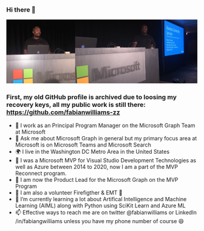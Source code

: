 ### Hi there 👋
<img src="https://github.com/fabianwilliams/fabianwilliams/blob/main/fabstwitterbanner1500x500.png" alt="banner with fabian williams speaking at a Microsoft Conference in Vegas">

### First, my old GitHub profile is archived due to loosing my recovery keys, all my public work is still there:  https://github.com/fabianwilliams-zz 

* 🦒 I work as an Principal Program Manager on the Microsoft Graph Team at Microsoft 
* 💬 Ask me about Microsoft Graph in general but my primary focus area at Microsoft is on Microsoft Teams and Microsoft Search
* 🌍 I live in the Washington DC Metro Area in the United States
* 🎉 I was a Microsoft MVP for Visual Studio Development Technologies as well as Azure between 2014 to 2020, now I am a part of the MVP Reconnect program.
* 🦒 I am now the Product Lead for the Microsoft Graph on the MVP Program
* 💯 I am also a volunteer Firefigther & EMT :fire_engine:
* 🌱 I’m currently learning a lot about Artifical Intelligence and Machine Learning (AIML) along with Python using SciKit Learn and Azure ML
* 📫 Effective ways to reach me are on twitter @fabianwilliams or LinkedIn /in/fabiangwilliams unless you have my phone number of course 😄

<!--
**fabianwilliams/fabianwilliams** is a ✨ _special_ ✨ repository because its `README.md` (this file) appears on your GitHub profile.

Here are some ideas to get you started:

- 🔭 I’m currently working on ...
- 🌱 I’m currently learning ...
- 👯 I’m looking to collaborate on ...
- 🤔 I’m looking for help with ...
- 💬 Ask me about ...
- 📫 How to reach me: ...
- 😄 Pronouns: ...
- ⚡ Fun fact: ...
-->
